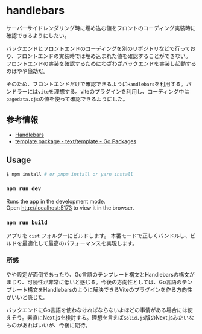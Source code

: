 # handlebars

サーバーサイドレンダリング時に埋め込む値をフロントのコーディング実装時に確認できるようにしたい。

バックエンドとフロントエンドのコーディングを別のリポジトリなどで行っており、フロントエンドの実装時では埋め込まれた値を確認することができない。
フロントエンドの実装を確認するためにわざわざバックエンドを実装し起動するのはやや億劫だ。　

そのため、フロントエンドだけで確認できるように`Handlebars`を利用する。バンドラーには`vite`を理想する。viteのプラグインを利用し、コーディング中は`pagedata.cjs`の値を使って確認できるようにした。

## 参考情報

- [Handlebars](https://handlebarsjs.com/)
- [template package - text/template - Go Packages](https://pkg.go.dev/text/template)


## Usage

```bash
$ npm install # or pnpm install or yarn install
```

### `npm run dev`

Runs the app in the development mode.<br>
Open [http://localhost:5173](http://localhost:5173) to view it in the browser.

### `npm run build`

アプリを `dist` フォルダーにビルドします。
本番モードで正しくバンドルし、ビルドを最適化して最高のパフォーマンスを実現します。

### 所感

やや設定が面倒であったり、Go言語のテンプレート構文とHandlebarsの構文がまじり、可読性が非常に低いと感じる。今後の方向性としては、Go言語のテンプレート構文をHandlebarsのように解決できるViteのプラグインを作る方向性がいいと感じた。

バックエンドにGo言語を使わなければならないよほどの事情がある場合には使えそう。素直にNext.jsを検討する。理想を言えば`Solid.js`版のNext.jsみたいなものがあればいいが、今後に期待。
